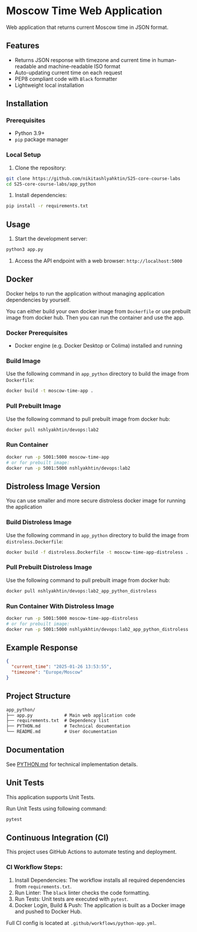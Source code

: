 # Moscow Time Web Application

Web application that returns current Moscow time in JSON format.

## Features

- Returns JSON response with timezone and current time in human-readable and machine-readable ISO format
- Auto-updating current time on each request
- PEP8 compliant code with `Black` formatter
- Lightweight local installation

## Installation

### Prerequisites

- Python 3.9+
- `pip` package manager

### Local Setup

1. Clone the repository:

```bash
git clone https://github.com/nikitashlyahktin/S25-core-course-labs
cd S25-core-course-labs/app_python
```

1. Install dependencies:

```bash
pip install -r requirements.txt
```

## Usage

1. Start the development server:

```bash
python3 app.py
```

1. Access the API endpoint with a web browser: `http://localhost:5000`

## Docker

Docker helps to run the application without managing application dependencies by yourself.

You can either build your own docker image from `Dockerfile` or use prebuilt image from docker hub.
Then you can run the container and use the app.

### Docker Prerequisites

- Docker engine (e.g. Docker Desktop or Colima) installed and running

### Build Image

Use the following command in `app_python` directory to build the image from `Dockerfile`:

```bash
docker build -t moscow-time-app .
```

### Pull Prebuilt Image

Use the following command to pull prebuilt image from docker hub:

```bash
docker pull nshlyakhtin/devops:lab2
```

### Run Container

```bash
docker run -p 5001:5000 moscow-time-app
# or for prebuilt image:
docker run -p 5001:5000 nshlyakhtin/devops:lab2
```

## Distroless Image Version

You can use smaller and more secure distroless docker image for running the application

### Build Distroless Image

Use the following command in `app_python` directory to build the image from `distroless.Dockerfile`:

```bash
docker build -f distroless.Dockerfile -t moscow-time-app-distroless .
```

### Pull Prebuilt Distroless Image

Use the following command to pull prebuilt image from docker hub:

```bash
docker pull nshlyakhtin/devops:lab2_app_python_distroless
```

### Run Container With Distroless Image

```bash
docker run -p 5001:5000 moscow-time-app-distroless
# or for prebuilt image:
docker run -p 5001:5000 nshlyakhtin/devops:lab2_app_python_distroless
```

## Example Response

```json
{
  "current_time": "2025-01-26 13:53:55",
  "timezone": "Europe/Moscow"
}
```

## Project Structure

```txt
app_python/
├── app.py            # Main web application code
├── requirements.txt  # Dependency list
├── PYTHON.md         # Technical documentation
└── README.md         # User documentation
```

## Documentation

See [PYTHON.md](PYTHON.md) for technical implementation details.

## Unit Tests

This application supports Unit Tests.

Run Unit Tests using following command:

```bash
pytest
```

## Continuous Integration (CI)

This project uses GitHub Actions to automate testing and deployment.

### CI Workflow Steps:

1. Install Dependencies: The workflow installs all required dependencies from `requirements.txt`.
2. Run Linter: The `black` linter checks the code formatting.
3. Run Tests: Unit tests are executed with `pytest`.
4. Docker Login, Build & Push: The application is built as a Docker image and pushed to Docker Hub.

Full CI config is located at `.github/workflows/python-app.yml`.


